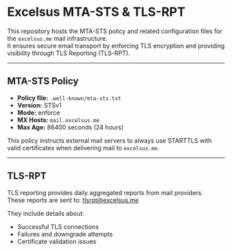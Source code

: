 # Excelsus MTA-STS & TLS-RPT

This repository hosts the MTA-STS policy and related configuration files for the `excelsus.me` mail infrastructure.  
It ensures secure email transport by enforcing TLS encryption and providing visibility through TLS Reporting (TLS-RPT).

---

## MTA-STS Policy

- **Policy file:** `.well-known/mta-sts.txt`  
- **Version:** STSv1  
- **Mode:** enforce  
- **MX Hosts:** `mail.excelsus.me`  
- **Max Age:** 86400 seconds (24 hours)

This policy instructs external mail servers to always use STARTTLS with valid certificates when delivering mail to `excelsus.me`.

---

## TLS-RPT

TLS reporting provides daily aggregated reports from mail providers.  
These reports are sent to: tlsrpt@excelsus.me

They include details about:
- Successful TLS connections  
- Failures and downgrade attempts  
- Certificate validation issues  
